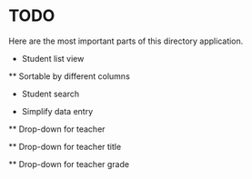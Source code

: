 # TODO

Here are the most important parts of this directory application.

* Student list view

** Sortable by different columns

* Student search

* Simplify data entry

** Drop-down for teacher

** Drop-down for teacher title

** Drop-down for teacher grade

